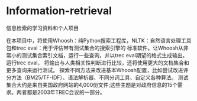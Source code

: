 # Information-retrieval
信息检索的学习资料和个人项目

在本项目中，将使用Whoosh：纯Python搜索工程库，NLTK：自然语言处理工具包和trec eval：用于评估带有测试集合的搜索引擎的
标准软件。让Whoosh从非常小的测试集合索引文档，运行一些查询，并以trec eval期望的格式生成输出。运行trec eval，
将输出与人类相关性判断进行比较，还将使用更大的文档集合和更多查询来运行测试。
探索不同方法来改进基本Whoosh配置，比如尝试改进评分方法（BM25/TF-IDF）、语法解析器、不同分词工具、自定义各种算法。
测试集合大约是来自美国政府网站的4,000份文件;这些主题是对政府信息的15个需求。两者都是2003年TREC会议的一部分。
